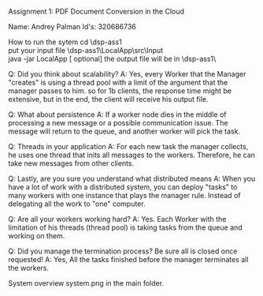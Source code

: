 Assignment 1: PDF Document Conversion in the Cloud

Name: Andrey Palman
Id's: 320686736

How to run the sytem
cd <path>\dsp-ass1\
put your input file <path>\dsp-ass1\LocalApp\src\Input\
java -jar LocalApp <arg1> <arg2> <arg3> [<arg4> optional]
the output file will be in <path>\dsp-ass1\

Q: Did you think about scalability?
A: Yes, every Worker that the Manager "creates" is using a thread pool with a limit of the argument that the manager passes to him. so for 1b clients, the response time might be extensive, but in the end, the client will receive his output file.

Q: What about persistence
A: If a worker node dies in the middle of processing a new message or a possible communication issue. The message will return to the queue, and another worker will pick the task.

Q:  Threads in your application
A: For each new task the manager collects, he uses one thread that inits all messages to the workers. Therefore, he can take new messages from other clients.

Q: Lastly, are you sure you understand what distributed means
A: When you have a lot of work with a distributed system, you can deploy "tasks" to many workers with one instance that plays the manager rule. Instead of delegating all the work to "one" computer.

Q: Are all your workers working hard?
A: Yes. Each Worker with the limitation of his threads (thread pool) is taking tasks from the queue and working on them.

Q:  Did you manage the termination process? Be sure all is closed once requested!
A: Yes, All the tasks finished before the manager terminates all the workers.

System overview
system.png in the main folder.
